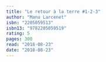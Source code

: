 ```yaml
---
title: "Le retour à la terre #1-2-3"
author: "Manu Larcenet"
isbn: "2205059513"
isbn13: "9782205059519"
rating: 5
pages: 300
read: "2018-08-23"
date: "2018-08-23"
---
```


